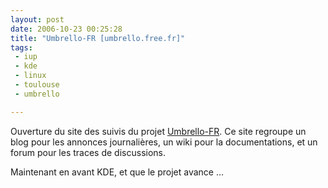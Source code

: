 ```yaml
---
layout: post
date: 2006-10-23 00:25:28
title: "Umbrello-FR [umbrello.free.fr]"
tags:
 - iup
 - kde
 - linux
 - toulouse
 - umbrello

---
```


Ouverture du site des suivis du projet [Umbrello-FR](umbrello.free.fr). Ce site regroupe un blog pour les annonces journalières, un wiki pour la documentations, et un forum pour les traces de discussions.

Maintenant en avant KDE, et que le projet avance ...
